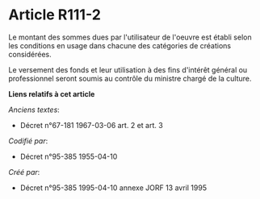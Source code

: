 # Article R111-2

Le montant des sommes dues par l'utilisateur de l'oeuvre est établi selon les conditions en usage dans chacune des catégories
de créations considérées.

Le versement des fonds et leur utilisation à des fins d'intérêt général ou professionnel seront soumis au contrôle du
ministre chargé de la culture.

**Liens relatifs à cet article**

_Anciens textes_:

  - Décret n°67-181 1967-03-06 art. 2 et art. 3

_Codifié par_:

  - Décret n°95-385 1955-04-10

_Créé par_:

  - Décret n°95-385 1995-04-10 annexe JORF 13 avril 1995
